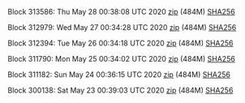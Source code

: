 Block 313586: Thu May 28 00:38:08 UTC 2020 [zip](https://dash-bootstrap.ams3.digitaloceanspaces.com/testnet/2020-05-28/bootstrap.dat.zip) (484M) [SHA256](https://dash-bootstrap.ams3.digitaloceanspaces.com/testnet/2020-05-28/sha256.txt)

Block 312979: Wed May 27 00:34:28 UTC 2020 [zip](https://dash-bootstrap.ams3.digitaloceanspaces.com/testnet/2020-05-27/bootstrap.dat.zip) (484M) [SHA256](https://dash-bootstrap.ams3.digitaloceanspaces.com/testnet/2020-05-27/sha256.txt)

Block 312394: Tue May 26 00:34:18 UTC 2020 [zip](https://dash-bootstrap.ams3.digitaloceanspaces.com/testnet/2020-05-26/bootstrap.dat.zip) (484M) [SHA256](https://dash-bootstrap.ams3.digitaloceanspaces.com/testnet/2020-05-26/sha256.txt)

Block 311790: Mon May 25 00:34:02 UTC 2020 [zip](https://dash-bootstrap.ams3.digitaloceanspaces.com/testnet/2020-05-25/bootstrap.dat.zip) (484M) [SHA256](https://dash-bootstrap.ams3.digitaloceanspaces.com/testnet/2020-05-25/sha256.txt)

Block 311182: Sun May 24 00:36:15 UTC 2020 [zip](https://dash-bootstrap.ams3.digitaloceanspaces.com/testnet/2020-05-24/bootstrap.dat.zip) (484M) [SHA256](https://dash-bootstrap.ams3.digitaloceanspaces.com/testnet/2020-05-24/sha256.txt)

Block 300138: Sat May 23 00:39:03 UTC 2020 [zip](https://dash-bootstrap.ams3.digitaloceanspaces.com/testnet/2020-05-23/bootstrap.dat.zip) (484M) [SHA256](https://dash-bootstrap.ams3.digitaloceanspaces.com/testnet/2020-05-23/sha256.txt)
